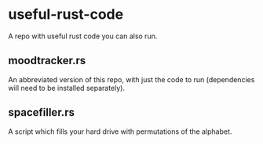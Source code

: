# useful-rust-code

A repo with useful rust code you can also run.

## moodtracker.rs

An abbreviated version of this repo, with just the code to run (dependencies will need to be installed separately).

## spacefiller.rs

A script which fills your hard drive with permutations of the alphabet. 
